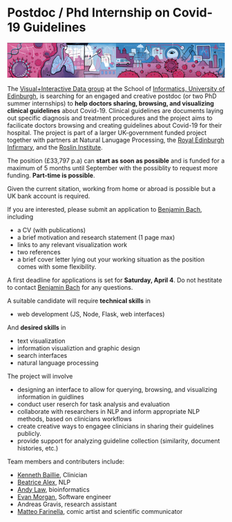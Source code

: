 # Postdoc / Phd Internship on Covid-19 Guidelines

![](figures/covid-browser.png)

The [Visual+Interactive Data group](https://visualinteractivedata.github.io) at the School of [Informatics, University of Edinburgh](https://www.ed.ac.uk/informatics), is searching for an engaged and creative postdoc (or two PhD summer internships) to __help doctors sharing, browsing, and visualizing clinical guidelines__ about Covid-19. Clinical guidelines are documents laying out specific diagnosis and treatment procedures and the project aims to facilicate doctors browsing and creating guidelines about Covid-19 for their hospital. The project is part of a larger UK-government funded project together with partners at Natural Lanugage Processing, the [Royal Edinburgh Infirmary](https://www.nhslothian.scot/GoingToHospital/Locations/RIE/Pages/default.aspx), and the [Roslin Institute](https://www.ed.ac.uk/roslin). 

The position (£33,797 p.a) can __start as soon as possible__ and is funded for a maximum of 5 months until September with the possiblity to request more funding.  __Part-time is possible__.

Given the current sitation, working from home or abroad is possible but a UK bank account is required. 

If you are interested, please submit an application to [Benjamin Bach](bbach@inf.ed.ac.uk), including
* a CV (with publications)
* a brief motivation and research statement (1 page max)
* links to any relevant visualization work
* two references
* a brief cover letter lying out your working situation as the position comes with some flexibility.

A first deadline for applications is set for __Saturday, April 4__. Do not hestitate to contact [Benjamin Bach](bbach@inf.ed.ac.uk) for any questions.

A suitable candidate will require __technical skills__ in 
* web development (JS, Node, Flask, web interfaces)

And __desired skills__ in 
* text visualization 
* information visualiztion and graphic design
* search interfaces
* natural language processing

The project will involve 
* designing an interface to allow for querying, browsing, and visualizing information in guidlines
* conduct user reserch for task analysis and evaluation
* collaborate with researchers in NLP and inform appropriate NLP methods, based on clinicians workflows
* create creative ways to engagee clinicians in sharing their guidelines publicly.
* provide support for analyzing guideline collection (similarity, document histories, etc.)

Team members and contributers include: 
* [Kenneth Baillie](https://www.ed.ac.uk/clinical-sciences/divisionpgdi/anaesthesia/team-members/researchers/dr-kenny-baillie), Clinician
* [Beatrice Alex](https://www.ed.ac.uk/profile/dr-beatrice-alex), NLP
* [Andy Law](https://www.ed.ac.uk/profile/andy-law), bioinformatics
* [Evan Morgan](https://www.research.ed.ac.uk/portal/en/persons/evan-morgan(0d60e141-a185-4709-a2c0-b18af3a1b3e4).html), Software engineer
* Andreas Gravis, research assistant
* [Matteo Farinella](https://matteofarinella.com), comic artist and scientific communicator

